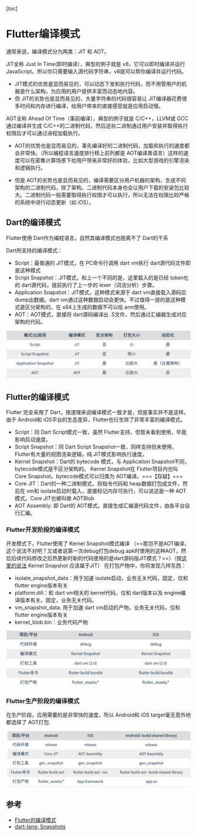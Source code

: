 [toc]

# Flutter编译模式

通常来说，编译模式分为两类：JIT 和 AOT。

JIT全称 Just In Time(即时编译），典型的例子就是 v8，它可以即时编译并运行 JavaScript。所以你只需要输入源代码字符串，v8就可以帮你编译并运行代码。

* JIT模式的优势是显而易见的，可以动态下发和执行代码，而不用管用户的机器是什么架构，为应用的用户提供丰富而动态地内容。
* 但 JIT的劣势也是显而易见的，大量字符串的代码很容易让 JIT编译器花费很多时间和内存进行编译，给用户带来的直接感受就是应用启动慢。

AOT全称 Ahead Of Time（事前编译），典型的例子就是 C/C++，LLVM或 GCC通过编译并生成 C/C++的二进制代码，然后这些二进制通过用户安装并取得执行权限后才可以通过进程加载执行。

* AOT的优势也是显而易见的，事先编译好的二进制代码，加载和执行的速度都会非常快。（所以编程语言速度排行榜上前列都是 AOT编译类语言）这样的速度可以在密集计算场景下给用户带来非常好的体验，比如大型游戏的引擎渲染和逻辑执行。

* 但是 AOT的劣势也是显而易见的，编译需要区分用户机器的架构，生成不同架构的二进制代码，除了架构，二进制代码本身也会让用户下载的安装包比较大。二进制代码一般需要取得执行权限才可以执行，所以无法在权限比较严格的系统中进行动态更新（如 iOS）。

## Dart的编译模式

Flutter使用 Dart作为编程语言，自然其编译模式也脱离不了 Dart的干系

Dart所支持的编译模式：

* Script：最普通的 JIT模式，在 PC命令行调用 dart vm执行 dart源代码文件即是这种模式
* Script Snapshot：JIT模式，和上一个不同的是，这里载入的是已经 token化的 dart源代码，提前执行了上一步的 lexer（词法分析）步骤。
* Application Snapshot：JIT模式，这种模式来源于 dart vm直接载入源码后 dump出数据。dart vm通过这种数据启动会更快。不过值得一提的是这种模式是区分架构的，在 x64上生成的数据不可以给 arm使用。
* AOT：AOT模式，直接将 dart源码编译出 .S文件，然后通过汇编器生成对应架构的代码。

![dart编译模式](img/dart编译模式.png)

## Flutter的编译模式

Flutter 完全采用了 Dart，按道理来说编译模式一致才是，但是事实并不是这样。由于 Android和 iOS平台的生态差异，Flutter也衍生除了非常丰富的编译模式。

* Script：同 Dart Script模式一致，虽然 Flutter支持，但暂未看到使用，毕竟影响启动速度。
* Script Snapshot：同 Dart Script Snapshot一致，同样支持但未使用，Flutter有大量的视图渲染逻辑，纯 JIT模式影响执行速度。
* Kernel Snapshot：Dart的 bytecode 模式，与 Application Snapshot不同，bytecode模式是不区分架构的。 Kernel Snapshot在 Flutter项目内也叫 Core Snapshot。bytecode模式可以归类为 AOT编译。===【存疑】===
* Core JIT：Dart的一种二进制模式，将指令代码和 heap数据打包成文件，然后在 vm和 isolate启动时载入，直接标记内存可执行，可以说这是一种 AOT模式。Core JIT也被叫做 AOTBlob
* AOT Assembly: 即 Dart的 AOT模式。直接生成汇编源代码文件，由各平台自行汇编。

### Flutter开发阶段的编译模式

开发模式下，Flutter使用了 Kernel Snapshot模式编译 （==那岂不是AOT编译，这个说法不对吧？又或者说第一次debug打包debug.apk时使用的这种AOT，然后后续代码修改之后热更新时新的代码使用的是dart源码版JIT模式？==）（按[这里的说法](https://stackoverflow.com/questions/57153618/dart-snapshots-vs-aot)  Kernel Snapshot 应该属于JIT）
在打包产物中，你将发现几样东西：

* isolate_snapshot_data：用于加速 isolate启动，业务无关代码，固定，仅和 flutter engine版本有关
* platform.dill：和 dart vm相关的 kernel代码，仅和 dart版本以及 engine编译版本有关。固定，业务无关代码。
* vm_snapshot_data: 用于加速 dart vm启动的产物，业务无关代码，仅和 flutter engine版本有关
* kernel_blob.bin：业务代码产物

![flutter_debug_output](img/flutter_debug_output.png)

### Flutter生产阶段的编译模式

在生产阶段，应用需要的是非常快的速度，所以 Android和 iOS target毫无意外地都选择了 AOT打包.

![flutter_release_output](img/flutter_release_output.png)

## 参考

* [Flutter的编译模式](https://www.stephenw.cc/2018/07/30/flutter-compile-mode/)
* [dart-lang: Snapshots](https://github.com/dart-lang/sdk/wiki/Snapshots)
